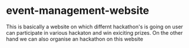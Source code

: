 # event-management-website
This is basically a website on which differnt hackathon's is going on user can participate in various hackaton and win exiciting prizes. On the other hand we can also organise an hackathon on this website

